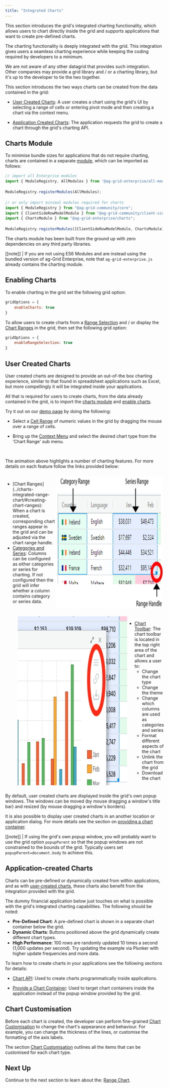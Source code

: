 ```yaml
---
title: "Integrated Charts"
---
```


This section introduces the grid's integrated charting functionality, which allows users to chart directly inside the grid and supports applications that want to create pre-defined charts.


The charting functionality is deeply integrated with the grid. This integration gives users a seamless charting experience while keeping the coding required by developers to a minimum.


We are not aware of any other datagrid that provides such integration. Other companies may provide a grid library and / or a charting library, but it's up to the developer to tie the two together.


This section introduces the two ways charts can be created from the data contained in the grid:

- [User Created Charts](#user-created-charts): A user creates a chart using the grid's UI by selecting a range of cells or entering pivot mode and then creating a chart via the context menu.

- [Application Created Charts](#application-created-charts): The application requests the grid to create a chart through the grid's charting API.

## Charts Module

To minimise bundle sizes for applications that do not require charting, charts are contained in a separate [module](../grid-modules/), which can be imported as follows:


```ts
// import all Enterprise modules
import { ModuleRegistry, AllModules } from '@ag-grid-enterprise/all-modules';

ModuleRegistry.registerModules(AllModules);

// or only import minimal modules required for charts
import { ModuleRegistry } from "@ag-grid-community/core";
import { ClientSideRowModelModule } from "@ag-grid-community/client-side-row-model";
import { ChartsModule } from "@ag-grid-enterprise/charts";

ModuleRegistry.registerModules([ClientSideRowModelModule, ChartsModule]);
```

The charts module has been built from the ground up with zero dependencies on any third party libraries.


[[note]]
| If you are not using ES6 Modules and are instead using the bundled version of ag-Grid Enterprise, note that `ag-grid-enterprise.js` already contains the charting module.

## Enabling Charts

To enable charting in the grid set the following grid option:

```js
gridOptions = {
    enableCharts: true
}
```

To allow users to create charts from a [Range Selection](../range-selection/) and / or display the [Chart Ranges](../charts-integrated-range-chart/) in the grid, then set the following grid option:

```js
gridOptions = {
    enableRangeSelection: true
}
```

## User Created Charts

User created charts are designed to provide an out-of-the box charting experience, similar to that found in spreadsheet applications such as Excel, but more compellingly it will be integrated inside your applications.


All that is required for users to create charts, from the data already contained in the grid, is to import the [charts module](#charts-module) and [enable charts](#enabling-charts).


Try it out on our [demo page](../../example.php) by doing the following:

- Select a [Cell Range](../range-selection/) of numeric values in the grid by dragging the mouse over a range of cells.

- Bring up the [Context Menu](../context-menu) and select the desired chart type from the 'Chart Range' sub menu.

<img data-gifffer="resources/chart-showcase.gif" />


The animation above highlights a number of charting features. For more details on each feature follow the links provided below:


<div style="display: flex; margin-bottom: 25px; margin-top: 25px;">
    <div style="flex-grow: 1;">
        <ul class="content">
            <li>[Chart Ranges](../charts-integrated-range-chart/#creating-chart-ranges): When a chart is created, corresponding chart ranges appear in the grid and can be adjusted via the chart range handle.</li>
            <li><a href="../charts-integrated-range-chart/#category-and-series-ranges">Categories and Series</a>: Columns can be configured as either categories or series for charting. If not configured then the grid will infer whether a column contains category or series data.</li>
        </ul>
    </div>
    <img src="resources/category-range-fill-handle.png" />
</div>

<div style="display: flex; margin-bottom: 25px; margin-top: 25px; margin-left: 40px;">
    <img src="resources/chart-toolbar.png" />
    <div style="flex-grow: 1;">
        <ul class="content">
            <li><a href="../charts-integrated-chart-toolbar/">Chart Toolbar</a>:
                The chart toolbar is located in the top right area of the chart and allows a user to:
                <ul class="content">
                    <li>Change the chart type</li>
                    <li>Change the theme</li>
                    <li>Change which columns are used as categories and series</li>
                    <li>Format different aspects of the chart</li>
                    <li>Unlink the chart from the grid</li>
                    <li>Download the chart</li>
                </ul>
            </li>
        </ul>
    </div>
</div>

By default, user created charts are displayed inside the grid's own popup windows. The windows can be moved (by mouse dragging a window's title bar) and resized (by mouse dragging a window's borders).


It is also possible to display user created charts in an another location or application dialog. For more details see the section on [providing a chart container](../charts-integrated-container/).


[[note]]
| If using the grid's own popup window, you will probably want to use the grid option `popupParent` so that the popup windows are not constrained to the bounds of the grid. Typically users set `popupParent=document.body` to achieve this.

## Application-created Charts

Charts can be pre-defined or dynamically created from within applications, and as with [user-created charts](#user-created-charts), these charts also benefit from the integration provided with the grid.

The dummy financial application below just touches on what is possible with the grid's integrated charting capabilities. The following should be noted:

- **Pre-Defined Chart**: A pre-defined chart is shown in a separate chart container below the grid.
- **Dynamic Charts**: Buttons positioned above the grid dynamically create different chart types.
- **High Performance**: 100 rows are randomly updated 10 times a second (1,000 updates per second). Try updating the example via Plunker with higher update frequencies and more data.

<grid-example title='Application Created Charts' name='application-created-charts' type='vanilla' options='{ "exampleHeight": 825, "enterprise": true }'></grid-example>

To learn how to create charts in your applications see the following sections for details:


- [Chart API](../charts-integrated-chart-range-api/): Used to create charts programmatically inside applications.

- [Provide a Chart Container](../charts-integrated-container/): Used to target chart containers inside the application instead of the popup window provided by the grid.

## Chart Customisation

Before each chart is created, the developer can perform fine-grained [Chart Customisation](../charts-integrated-customisation/) to change the chart's appearance and behaviour. For example, you can change the thickness of the lines, or customise the formatting of the axis labels.

The section [Chart Customisation](../charts-integrated-customisation/) outlines all the items that can be customised for each chart type.

## Next Up

Continue to the next section to learn about the: [Range Chart](../charts-integrated-range-chart/).


